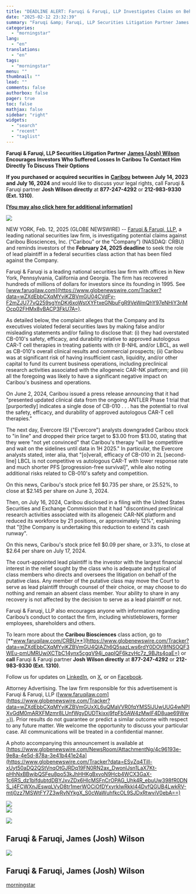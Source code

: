```yaml
---
title: "DEADLINE ALERT: Faruqi & Faruqi, LLP Investigates Claims on Behalf of Investors of Caribou Biosciences"
date: "2025-02-12 23:32:39"
summary: "Faruqi &amp; Faruqi, LLP Securities Litigation Partner James (Josh) Wilson Encourages Investors Who Suffered Losses In Caribou To Contact Him Directly To Discuss Their Options If you purchased or acquired securities in Caribou between July 14, 2023 and July 16, 2024 and would like to discuss your legal rights, call..."
categories:
  - "morningstar"
lang:
  - "en"
translations:
  - "en"
tags:
  - "morningstar"
menu: ""
thumbnail: ""
lead: ""
comments: false
authorbox: false
pager: true
toc: false
mathjax: false
sidebar: "right"
widgets:
  - "search"
  - "recent"
  - "taglist"
---
```


**Faruqi & Faruqi, LLP Securities Litigation Partner** [**James (Josh) Wilson**](https://www.globenewswire.com/Tracker?data=FcIW7wgzfGwJRpsYrVXmTS34hAZh8-nLJoKH7EZRJsXRPTH11JsSDZ1L9GRadM4Af1j7Pz4f2DSB5KiL7BybU7gbIou8hry53oZu99ujdUX-MaqYJUqZ4m-EZWyOhWGlViP4J9tCQMWe_Xki14iKVg==) **Encourages Investors Who Suffered Losses In Caribou To Contact Him Directly To Discuss Their Options**

**If you purchased or acquired securities in** [**Caribou**](https://www.globenewswire.com/Tracker?data=YZRf-bFyHAuc73yMwfMcvr_Wcbmyfdr-QVTWe60O__2jZJuwl12y7wRYUeWHzS9tPfCrrtAAQvFE3AMQKejmeQ==) **between July 14, 2023 and July 16, 2024** and would like to discuss your legal rights, call Faruqi & Faruqi partner **Josh Wilson directly** at **877-247-4292** or **212-983-9330 (Ext. 1310)**.

[**[You may also click here for additional information]**](https://www.globenewswire.com/Tracker?data=4ZOqnf9abNi7T5asfyhhYTvTSMIP4IeUaLdme-_H0l6WVISseict-9gc2zW9nnJZYz9ZxJLRRB4zXVjqPAXm2bDPu3ybt4lV7VkgxuSjS0GOYjVf7ghdnxmxJUGQw1xqYcLzTSYu4djcTe1a51T_VA==)

 ![](https://ml.globenewswire.com/Resource/Download/4c96193e-9e8a-4e5d-878a-3e41b441e24a/image1.png)  


NEW YORK, Feb. 12, 2025 (GLOBE NEWSWIRE) -- [Faruqi & Faruqi, LLP](https://www.globenewswire.com/Tracker?data=iLaiADh77EHKQR5A1f8ALsD1rS0NFHifAaceUl25O88FOyAcW8zMq3U1qBJRaX51f4rY-pfcP2Ok7QTqfEGPz5glZNroekGEfLVjRQqvDa0=), a leading national securities law firm, is investigating potential claims against Caribou Biosciences, Inc. (“Caribou” or the “Company”) (NASDAQ: CRBU) and reminds investors of the **February 24, 2025 deadline** to seek the role of lead plaintiff in a federal securities class action that has been filed against the Company.

Faruqi & Faruqi is a leading national securities law firm with offices in New York, Pennsylvania, California and Georgia. The firm has recovered hundreds of millions of dollars for investors since its founding in 1995. See [www.faruqilaw.com](https://www.globenewswire.com/Tracker?data=wZXdEbbCXqMYviKZBVmGU04CVdFv-F2mZJU77vQ259sgYnDKi6xoWstXYFtxeGNbuFgR9VeWmQhY97eNHiY3nMOcp02FHMx8vBACP3FkU7A=).

As detailed below, the complaint alleges that the Company and its executives violated federal securities laws by making false and/or misleading statements and/or failing to disclose that: (i) they had overstated CB-010's safety, efficacy, and durability relative to approved autologous CAR-T cell therapies in treating patients with r/r B-NHL and/or LBCL, as well as CB-010's overall clinical results and commercial prospects; (ii) Caribou was at significant risk of having insufficient cash, liquidity, and/or other capital to fund its current business operations, including preclinical research activities associated with the allogeneic CAR-NK platform; and (iii) all the foregoing was likely to have a significant negative impact on Caribou's business and operations.

On June 2, 2024, Caribou issued a press release announcing that it had "presented updated clinical data from the ongoing ANTLER Phase 1 trial that [purportedly] indicates a single dose of CB-010 . . . has the potential to rival the safety, efficacy, and durability of approved autologous CAR-T cell therapies."

The next day, Evercore ISI ("Evercore") analysts downgraded Caribou stock to "in line" and dropped their price target to $3.00 from $13.00, stating that they were "not yet convinced" that Caribou's therapy "will be competitive and wait on the sidelines until data in 1H 2025." In particular, the Evercore analysts stated, inter alia, that "[o]verall, efficacy of CB-010 in 2L [second-line] LBCL is not competitive vs autologous CAR-T with lower response rate and much shorter PFS [progression-free survival]", while also noting additional risks related to CB-010's safety and competition.

On this news, Caribou's stock price fell $0.735 per share, or 25.52%, to close at $2.145 per share on June 3, 2024.

Then, on July 16, 2024, Caribou disclosed in a filing with the United States Securities and Exchange Commission that it had "discontinued preclinical research activities associated with its allogeneic CAR-NK platform and reduced its workforce by 21 positions, or approximately 12%", explaining that "[t]he Company is undertaking this reduction to extend its cash runway".

On this news, Caribou's stock price fell $0.09 per share, or 3.3%, to close at $2.64 per share on July 17, 2024.

The court-appointed lead plaintiff is the investor with the largest financial interest in the relief sought by the class who is adequate and typical of class members who directs and oversees the litigation on behalf of the putative class. Any member of the putative class may move the Court to serve as lead plaintiff through counsel of their choice, or may choose to do nothing and remain an absent class member. Your ability to share in any recovery is not affected by the decision to serve as a lead plaintiff or not.

Faruqi & Faruqi, LLP also encourages anyone with information regarding Caribou’s conduct to contact the firm, including whistleblowers, former employees, shareholders and others.

To learn more about the **Caribou Biosciences** class action, go to [**www.faruqilaw.com/CRBU**](https://www.globenewswire.com/Tracker?data=wZXdEbbCXqMYviKZBVmGU4QIAZh6Q5sazLws6rdY0DOV8fNSOQF3WEu-pmUMRUwiXCTbC14ynx5cgqV94i_oaplQF6kzvHc7z_9BJts4oaE=) or **call** Faruqi & Faruqi partner **Josh Wilson directly** at **877-247-4292** or **212-983-9330 (Ext. 1310)**.

Follow us for updates on [LinkedIn](https://www.globenewswire.com/Tracker?data=1jLoCtTsDb_SpZFJDwdmK_8aBgpRUGT_8fOHEwJFARQ_JBtirsuvBu1D5ssDg83fQ662ErA3gyBzjFEMF2irjvyk_7dvyo_BlfnhBTAUdjTwf-p65V22fGfS_djADSJX), on [X](https://www.globenewswire.com/Tracker?data=6MSzU_e1_dBdLFkME33Io-A3r6KXTClELNa5v2pgps6sLi_Hj11LYpHzD3w96fRs53exwUVwGit50QJGShN6yg==), or on [Facebook](https://www.globenewswire.com/Tracker?data=lCqfSN5ScRx01SS0MUfwgahnB8nQ5IGiW0TVBuq0_RipCLrzG33NSrRoXwGJs94Z2G6v9xo5101hzCTeiQy3HeyxDukMQOaKyoqB9eleGcs=).

Attorney Advertising. The law firm responsible for this advertisement is Faruqi & Faruqi, LLP ([www.faruqilaw.com](https://www.globenewswire.com/Tracker?data=wZXdEbbCXqMYviKZBVmGUxXL6uQMaVVR0fqYMS5lJUwUUG4wNPIXvGdM0mARXFMzmr8LUnfWgyDUDTkixxj9fpFb5AW4zMwlF4D8uae69Ww=)). Prior results do not guarantee or predict a similar outcome with respect to any future matter. We welcome the opportunity to discuss your particular case. All communications will be treated in a confidential manner.

A photo accompanying this announcement is available at [https://www.globenewswire.com/NewsRoom/AttachmentNg/4c96193e-9e8a-4e5d-878a-3e41b441e24a](https://www.globenewswire.com/Tracker?data=ESyZq4Till-xUyt50aDQ2QStVnqOtGJRDq19FN0RN2ax_DwonlJsn1LaX7Kt-pHhNxBBwjbQSFeu8po53kJhHHKgBxvoN9Hcb4WCX3GaX-1c6RS_dz1blfdubtdDBYJxvZDx6HIcMSFnCrOPAG_Uhk4R_ebuUw398fR0DNS_j4FCWXnJEswqLVvD8tr1merWOCiOfDYxyrklwRkkl44DvfQGUB4LwkRV-mtj0zz7MSWtFY7Z3wRvNYkgX_S0cWaWuhfkcOL9SJDxRtwviV0ebA==)

 ![](https://www.globenewswire.com/newsroom/ti?nf=OTM1Njc4NyM2NzQ2NDA5IzIwMTc2MzY=)   
 ![](https://ml.globenewswire.com/media/ZTg3NGI4ZjktYzZlMy00YjExLWFmYWYtMjAzZTU0ZDgzNDQzLTEwMjkyMDk=/tiny/Faruqi-Faruqi-LLP.png)

 [![](https://ml.globenewswire.com/media/8628babf-2ea4-4b8a-a60b-260db109bfa2/small/logo-png.png)](https://www.globenewswire.com/NewsRoom/AttachmentNg/8628babf-2ea4-4b8a-a60b-260db109bfa2)

Faruqi & Faruqi, James (Josh) Wilson
------------------------------------

  [![](https://ml.globenewswire.com/media/4c96193e-9e8a-4e5d-878a-3e41b441e24a/medium/faruqi-faruqi-james-josh-wilson.png)](https://www.globenewswire.com/NewsRoom/AttachmentNg/4c96193e-9e8a-4e5d-878a-3e41b441e24a/en) 

Faruqi & Faruqi, James (Josh) Wilson
------------------------------------

[morningstar](https://www.morningstar.com/news/globe-newswire/9356787/deadline-alert-faruqi-faruqi-llp-investigates-claims-on-behalf-of-investors-of-caribou-biosciences)
